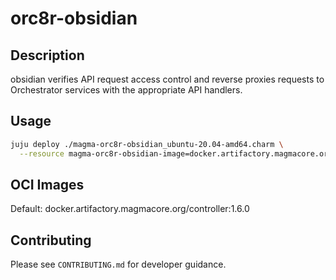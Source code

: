 # orc8r-obsidian

## Description
obsidian verifies API request access control and reverse proxies requests to Orchestrator services with the appropriate API handlers.

## Usage

```bash
juju deploy ./magma-orc8r-obsidian_ubuntu-20.04-amd64.charm \
  --resource magma-orc8r-obsidian-image=docker.artifactory.magmacore.org/controller:1.6.0
```

## OCI Images

Default: docker.artifactory.magmacore.org/controller:1.6.0

## Contributing

Please see `CONTRIBUTING.md` for developer guidance.
